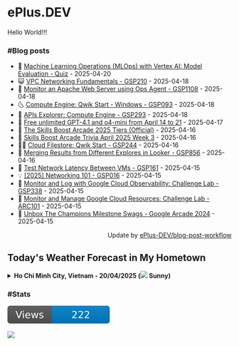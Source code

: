 # ePlus.DEV

Hello World!!!

### #Blog posts

- 🧰 [Machine Learning Operations &lpar;MLOps&rpar; with Vertex AI: Model Evaluation - Quiz](https://eplus.dev/machine-learning-operations-mlops-with-vertex-ai-model-evaluation-quiz) - 2025-04-20 
- 😺 [VPC Networking Fundamentals - GSP210](https://eplus.dev/vpc-networking-fundamentals-gsp210) - 2025-04-18 
- 🗽 [Monitor an Apache Web Server using Ops Agent - GSP1108](https://eplus.dev/monitor-an-apache-web-server-using-ops-agent-gsp1108) - 2025-04-18 
- 🌜 [Compute Engine: Qwik Start - Windows - GSP093](https://eplus.dev/compute-engine-qwik-start-windows-gsp093) - 2025-04-18 
- 📝 [APIs Explorer: Compute Engine - GSP293](https://eplus.dev/apis-explorer-compute-engine-gsp293) - 2025-04-18 
- 🚀 [Free unlimited GPT-4.1 and o4-mini from April 14 to 21](https://eplus.dev/free-unlimited-gpt-41-and-o4-mini-from-april-14-to-21) - 2025-04-17 
- 💼 [The Skills Boost Arcade 2025 Tiers &lpar;Official&rpar;](https://eplus.dev/the-skills-boost-arcade-2025-tiers-official) - 2025-04-16 
- 🦣 [Skills Boost Arcade Trivia April 2025 Week 3](https://eplus.dev/skills-boost-arcade-trivia-april-2025-week-3) - 2025-04-16 
- 👨‍🏫 [Cloud Filestore: Qwik Start - GSP244](https://eplus.dev/cloud-filestore-qwik-start-gsp244) - 2025-04-16 
- 🔭 [Merging Results from Different Explores in Looker - GSP856](https://eplus.dev/merging-results-from-different-explores-in-looker-gsp856) - 2025-04-16 
- 🤡 [Test Network Latency Between VMs - GSP161](https://eplus.dev/test-network-latency-between-vms-gsp161) - 2025-04-15 
- 💡 [[2025] Networking 101 - GSP016](https://eplus.dev/2025-networking-101-gsp016) - 2025-04-15 
- 🦣 [Monitor and Log with Google Cloud Observability: Challenge Lab - GSP338](https://eplus.dev/monitor-and-log-with-google-cloud-observability-challenge-lab-gsp338) - 2025-04-15 
- 💪 [Monitor and Manage Google Cloud Resources: Challenge Lab - ARC101](https://eplus.dev/monitor-and-manage-google-cloud-resources-challenge-lab-arc101) - 2025-04-15 
- 🤡 [Unbox The Champions Milestone Swags - Google Arcade 2024](https://eplus.dev/unbox-the-champions-milestone-swags-google-arcade-2024) - 2025-04-15 


<div align="right">
    Update by <a target="_blank" href="https://github.com/ePlus-DEV/blog-post-workflow">ePlus-DEV/blog-post-workflow</a>
</div>


## Today's Weather Forecast in My Hometown



<details>
    <summary><b>Ho Chi Minh City, Vietnam - 20/04/2025 (<img src="https://cdn.weatherapi.com/weather/64x64/day/113.png" width="25" /> Sunny)</b>
    </summary>

    
<table>
    <tr>
        <th>Hour</th>
        <td>00:00</td><td>01:00</td><td>02:00</td><td>03:00</td><td>04:00</td><td>05:00</td><td>06:00</td><td>07:00</td><td>08:00</td><td>09:00</td><td>10:00</td><td>11:00</td><td>12:00</td><td>13:00</td><td>14:00</td><td>15:00</td><td>16:00</td><td>17:00</td><td>18:00</td><td>19:00</td><td>20:00</td><td>21:00</td><td>22:00</td><td>23:00</td>
    </tr>
    <tr>
        <th>Weather</th>
        <td><img src="https://cdn.weatherapi.com/weather/64x64/night/113.png"></img></td><td><img src="https://cdn.weatherapi.com/weather/64x64/night/113.png"></img></td><td><img src="https://cdn.weatherapi.com/weather/64x64/night/116.png"></img></td><td><img src="https://cdn.weatherapi.com/weather/64x64/night/116.png"></img></td><td><img src="https://cdn.weatherapi.com/weather/64x64/night/116.png"></img></td><td><img src="https://cdn.weatherapi.com/weather/64x64/night/116.png"></img></td><td><img src="https://cdn.weatherapi.com/weather/64x64/day/116.png"></img></td><td><img src="https://cdn.weatherapi.com/weather/64x64/day/113.png"></img></td><td><img src="https://cdn.weatherapi.com/weather/64x64/day/113.png"></img></td><td><img src="https://cdn.weatherapi.com/weather/64x64/day/113.png"></img></td><td><img src="https://cdn.weatherapi.com/weather/64x64/day/113.png"></img></td><td><img src="https://cdn.weatherapi.com/weather/64x64/day/113.png"></img></td><td><img src="https://cdn.weatherapi.com/weather/64x64/day/113.png"></img></td><td><img src="https://cdn.weatherapi.com/weather/64x64/day/113.png"></img></td><td><img src="https://cdn.weatherapi.com/weather/64x64/day/113.png"></img></td><td><img src="https://cdn.weatherapi.com/weather/64x64/day/113.png"></img></td><td><img src="https://cdn.weatherapi.com/weather/64x64/day/113.png"></img></td><td><img src="https://cdn.weatherapi.com/weather/64x64/day/113.png"></img></td><td><img src="https://cdn.weatherapi.com/weather/64x64/day/113.png"></img></td><td><img src="https://cdn.weatherapi.com/weather/64x64/night/113.png"></img></td><td><img src="https://cdn.weatherapi.com/weather/64x64/night/113.png"></img></td><td><img src="https://cdn.weatherapi.com/weather/64x64/night/113.png"></img></td><td><img src="https://cdn.weatherapi.com/weather/64x64/night/113.png"></img></td><td><img src="https://cdn.weatherapi.com/weather/64x64/night/113.png"></img></td>
    </tr>
    <tr>
        <th>Condition</th>
        <td width="200px">Clear </td><td width="200px">Clear </td><td width="200px">Partly Cloudy </td><td width="200px">Partly Cloudy </td><td width="200px">Partly Cloudy </td><td width="200px">Partly Cloudy </td><td width="200px">Partly Cloudy </td><td width="200px">Sunny</td><td width="200px">Sunny</td><td width="200px">Sunny</td><td width="200px">Sunny</td><td width="200px">Sunny</td><td width="200px">Sunny</td><td width="200px">Sunny</td><td width="200px">Sunny</td><td width="200px">Sunny</td><td width="200px">Sunny</td><td width="200px">Sunny</td><td width="200px">Sunny</td><td width="200px">Clear </td><td width="200px">Clear </td><td width="200px">Clear </td><td width="200px">Clear </td><td width="200px">Clear </td>
    </tr>
    <tr>
        <th>Temperature</th>
        <td>27.2 °C</td><td>27 °C</td><td>26.8 °C</td><td>26.5 °C</td><td>26.2 °C</td><td>25.9 °C</td><td>25.8 °C</td><td>27.3 °C</td><td>29.4 °C</td><td>31.8 °C</td><td>34.1 °C</td><td>36 °C</td><td>37.3 °C</td><td>37.5 °C</td><td>36.7 °C</td><td>35.7 °C</td><td>34.1 °C</td><td>32.2 °C</td><td>30 °C</td><td>28.8 °C</td><td>30 °C</td><td>28.2 °C</td><td>28 °C</td><td>27.8 °C</td>
    </tr>
    <tr>
        <th>Wind</th>
        <td>14.8 kph</td><td>12.2 kph</td><td>9.7 kph</td><td>7.6 kph</td><td>6.5 kph</td><td>6.5 kph</td><td>6.1 kph</td><td>8.3 kph</td><td>10.1 kph</td><td>10.8 kph</td><td>10.4 kph</td><td>12.2 kph</td><td>15.8 kph</td><td>22 kph</td><td>24.8 kph</td><td>24.1 kph</td><td>25.2 kph</td><td>24.1 kph</td><td>21.6 kph</td><td>19.1 kph</td><td>17.6 kph</td><td>16.6 kph</td><td>16.6 kph</td><td>16.6 kph</td>
    </tr>
</table>


<div align="right">
    Updated at: 2025-04-20T13:56:02Z - by <a target="_blank"
        href="https://github.com/ePlus-DEV/weather-forecast">ePlus-DEV/weather-forecast</a>
</div>
</details>


### #Stats

[![Image of counter](https://github.com/ePlus-DEV/view-counter/blob/main/svg/685088620/badge.svg)](https://github.com/ePlus-DEV/view-counter/blob/main/readme/685088620/week.md)

![](https://komarev.com/ghpvc/?username=ePlus-DEV&style=for-the-badge)
